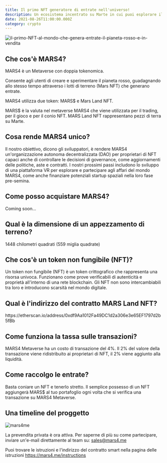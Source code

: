 ```yaml
---
title: Il primo NFT generatore di entrate nell'universo!
description: Un ecosistema incentrato su Marte in cui puoi esplorare il pianeta utilizzando la realtà virtuale, puoi possedere e personalizzare la tua proprietà terriera e persino raccogliere i frutti del primo NFT(Token non fungibile) al mondo che genera entrate!
date: 2021-08-26T11:00:00.000Z
category: crypto
---
```


<img src="/il-primo-NFT-al-mondo-che-genera-entrate-il-pianeta-rosso-e-in-vendita.jpg" alt="il-primo-NFT-al-mondo-che-genera-entrate-il-pianeta-rosso-e-in-vendita" />

<h2>Che cos'è MARS4?</h2>
MARS4 è un Metaverse con doppia tokenomica.

Consente agli utenti di creare e sperimentare il pianeta rosso, guadagnando allo stesso tempo attraverso i lotti di terreno (Mars NFT) che generano entrate.

MARS4 utilizza due token: MARS$ e Mars Land NFT.

MARS$ è la valuta nel metaverse MARS4 che viene utilizzata per il trading, per il gioco e per il conio NFT. MARS Land NFT rappresentano pezzi di terra su Marte.

<h2>Cosa rende MARS4 unico?</h2>
Il nostro obiettivo, dicono gli sviluppatori, è rendere MARS4 un'organizzazione autonoma decentralizzata (DAO) per proprietari di NFT capaci anche di controllare le decisioni di governance, come aggiornamenti delle politiche, aste e contratti. I nostri prossimi passi includono lo sviluppo di una piattaforma VR per esplorare e partecipare agli affari del mondo MARS4, come anche finanziare potenziali startup spaziali nella loro fase pre-semina.

<h2>Come posso acquistare MARS4?</h2>
Coming soon...

<h2>Qual è la dimensione di un appezzamento di terreno?</h2>
1448 chilometri quadrati (559 miglia quadrate)

<h2>Che cos'è un token non fungibile (NFT)?</h2>
Un token non fungibile (NFT) è un token crittografico che rappresenta una risorsa univoca. Funzionano come prove verificabili di autenticità e proprietà all'interno di una rete blockchain. Gli NFT non sono intercambiabili tra loro e introducono scarsità nel mondo digitale.

<h2>Qual è l'indirizzo del contratto MARS Land NFT?</h2>
https://etherscan.io/address/0xdf9Aa1012Fa49DC1d2a306e3e65EF1797d2b5fBb

<h2>Come funziona la tassa sulle transazioni?</h2>
MARS4 Metaverse ha un costo di transazione del 4%. Il 2% del valore della transazione viene ridistribuito ai proprietari di NFT, il 2% viene aggiunto alla liquidità. 

<h2>Come raccolgo le entrate?</h2>
Basta coniare un NFT e tenerlo stretto. Il semplice possesso di un NFT aggiungerà MARS$ al tuo portafoglio ogni volta che si verifica una transazione su MARS4 Metaverse.

<h2>Una timeline del proggetto</h2>
<img src="https://static.wixstatic.com/media/a040e4_1f2bc4e8b1ef4e78a4d10ef0acf1c95d~mv2.png/v1/fill/w_930,h_460,al_c,q_90,usm_0.66_1.00_0.01/roadmap-v2.webp" alt="mars4me" />


La prevendita privata è ora attiva. Per saperne di più su come partecipare, inviare un'e-mail direttamente al team su: sales@mars4.me

Puoi trovare le istruzioni e l'indirizzo del contratto smart nella pagina delle istruzioni https://mars4.me/instructions